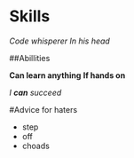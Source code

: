 # Skills

*Code whisperer*
_In his head_

##Abillities

**Can learn anything**
__If hands on__

_I **can** succeed_

#Advice for haters

- step
- off
- choads
